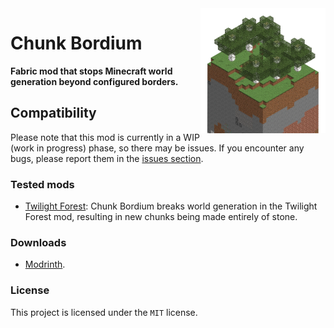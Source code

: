 <img src="https://raw.githubusercontent.com/Zensonaton/ChunkBordium/main/src/main/resources/assets/chunkbordium/icon.png" align="right" width=200>

# Chunk Bordium

**Fabric mod that stops Minecraft world generation beyond configured borders.**

## Compatibility

Please note that this mod is currently in a WIP (work in progress) phase, so there may be issues. If you encounter any bugs, please report them in the [issues section](https://github.com/Zensonaton/ChunkBordium/issues).

### Tested mods

 - [Twilight Forest](https://github.com/TeamTwilight/twilightforest-fabric): Chunk Bordium breaks world generation in the Twilight Forest mod, resulting in new chunks being made entirely of stone.

### Downloads

 - [Modrinth](https://modrinth.com/mod/chunk-bordium).

### License

This project is licensed under the `MIT` license.
